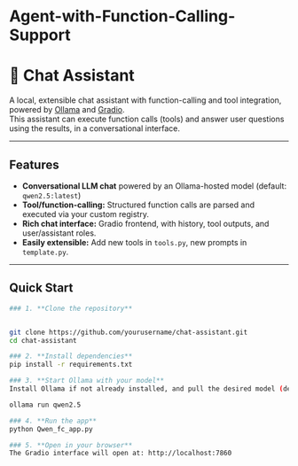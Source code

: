 # Agent-with-Function-Calling-Support

# 🤖 Chat Assistant

A local, extensible chat assistant with function-calling and tool integration, powered by [Ollama](https://ollama.com/) and [Gradio](https://www.gradio.app/).  
This assistant can execute function calls (tools) and answer user questions using the results, in a conversational interface.

---

## Features

- **Conversational LLM chat** powered by an Ollama-hosted model (default: `qwen2.5:latest`)
- **Tool/function-calling:** Structured function calls are parsed and executed via your custom registry.
- **Rich chat interface:** Gradio frontend, with history, tool outputs, and user/assistant roles.
- **Easily extensible:** Add new tools in `tools.py`, new prompts in `template.py`.

---

## Quick Start
```bash
### 1. **Clone the repository**


git clone https://github.com/yourusername/chat-assistant.git
cd chat-assistant

### 2. **Install dependencies**
pip install -r requirements.txt

### 3. **Start Ollama with your model**
Install Ollama if not already installed, and pull the desired model (default is Qwen 2.5):

ollama run qwen2.5

### 4. **Run the app**
python Qwen_fc_app.py

### 5. **Open in your browser**
The Gradio interface will open at: http://localhost:7860
```
